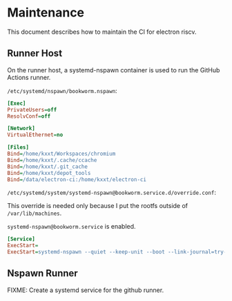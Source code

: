 # Maintenance

This document describes how to maintain the CI for electron riscv.

## Runner Host

On the runner host, a systemd-nspawn container is used to run the GitHub Actions runner.

`/etc/systemd/nspawn/bookworm.nspawn`:

```ini
[Exec]
PrivateUsers=off
ResolvConf=off

[Network]
VirtualEthernet=no

[Files]
Bind=/home/kxxt/Workspaces/chromium
Bind=/home/kxxt/.cache/ccache
Bind=/home/kxxt/.git_cache
Bind=/home/kxxt/depot_tools
Bind=/data/electron-ci:/home/kxxt/electron-ci
```

`/etc/systemd/system/systemd-nspawn@bookworm.service.d/override.conf`:

This override is needed only because I put the rootfs outside of `/var/lib/machines`.

`systemd-nspawn@bookworm.service` is enabled.

```ini
[Service]
ExecStart=
ExecStart=systemd-nspawn --quiet --keep-unit --boot --link-journal=try-guest --network-veth -D /data/nspawn-containers/bookworm -U --settings=override --machine=%i
```

## Nspawn Runner 

FIXME: Create a systemd service for the github runner.

